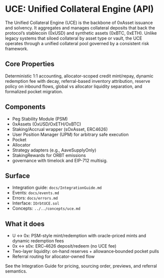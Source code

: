 # UCE: Unified Collateral Engine (API)

The Unified Collateral Engine (UCE) is the backbone of 0xAsset issuance and solvency. It aggregates and manages collateral deposits that back the protocol’s stablecoin (0xUSD) and synthetic assets (0xBTC, 0xETH). Unlike legacy systems that siloed collateral by asset type or vault, the UCE operates through a unified collateral pool governed by a consistent risk framework.

## Core Properties
Deterministic 1:1 accounting, allocator-scoped credit mint/repay, dynamic redemption fee with decay, referral-based inventory attribution, reserve policy on inbound flows, global vs allocator liquidity separation, and formalized pocket migration.

## Components
- Peg Stability Module (PSM)
- 0xAssets (OxUSD/OxETH/OxBTC)
- Staking/Accrual wrapper (sOxAsset, ERC4626)
- User Position Manager (UPM) for arbitrary safe execution
- Pocket
- Allocator
- Strategy adapters (e.g., AaveSupplyOnly)
- StakingRewards for ORBT emissions
- governance with timelock and EIP-712 multisig.

## Surface

- Integration guide: `docs/IntegrationGuide.md`
- Events: `docs/events.md`
- Errors: `docs/errors.md`
- Interface: `IOrbtUCE.sol`
- Concepts: `../../concepts/uce.md`

## What it does

- U ↔ 0x: PSM-style mint/redemption with oracle-priced mints and dynamic redemption fees
- 0x ↔ s0x: ERC‑4626 deposit/redeem (no UCE fee)
- Two-layer liquidity: on-hand reserves + allowance‑bounded pocket pulls
- Referral routing for allocator-owned flow

See the Integration Guide for pricing, sourcing order, previews, and referral semantics.
